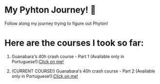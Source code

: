 # My Pyhton Journey! 🐍

Follow along my journey trying to figure out Phyton!

# Here are the courses I took so far:

1. Guanabara's 40h crash course - Part 1 (Available only in Portuguese!):[Click on me!](https://www.cursoemvideo.com/course/python-3-mundo-1/)

2. (CURRENT COURSE!) Guanabara's 40h crash course - Part 2 (Available only in Portuguese!):[Click on me!](https://www.cursoemvideo.com/course/python-3-mundo-2/)


